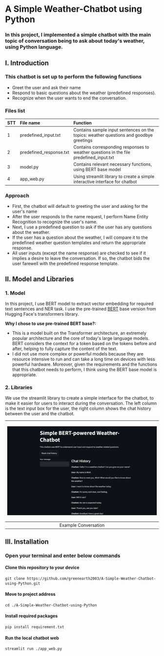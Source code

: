 # A Simple Weather-Chatbot using Python
### In this project, I implemented a simple chatbot with the main topic of conversation being to ask about today's weather, using Python language.
## I. Introduction
### This chatbot is set up to perform the following functions
- Greet the user and ask their name
- Respond to basic questions about the weather (predefined responses).
- Recognize when the user wants to end the conversation.
### Files list
|STT|       File name       |                             Function                                         |
|:--|:----------------------|:-----------------------------------------------------------------------------|
| 1 |predefined_input.txt   |Contains sample input sentences on the topics: weather questions and goodbye greetings|
| 2 |predefined_response.txt|Contains corresponding responses to weather questions in the file predefined_input.txt|
| 3 |model.py               |Contains relevant necessary functions, using BERT base model|
| 4 |app_web.py             |Using streamlit library to create a simple interactive interface for chatbot|
### Approach
- First, the chatbot will default to greeting the user and asking for the user's name
- After the user responds to the name request, I perform Name Entity Recognition to recognize the user's name.
- Next, I use a predefined question to ask if the user has any questions about the weather.
- If the user has a question about the weather, I will compare it to the predefined weather question templates and return the appropriate response.
- All user inputs (except the name response) are checked to see if it implies a desire to leave the conversation. If so, the chatbot bids the user farewell with the predefined response template.
## II. Model and Libraries
### 1. Model 
In this project, I use BERT model to extract vector embedding for required text sentences and NER task. I use the pre-trained [BERT](https://arxiv.org/abs/1810.04805) base version from Hugging Face's transformers library. 

**Why I chose to use pre-trained BERT base?:**
- This is a model built on the Transformer architecture, an extremely popular architecture and the core of today's large language models. BERT considers the context for a token based on the tokens before and after, helping to fully capture the content of the text.
- I did not use more complex or powerful models because they are resource intensive to run and can take a long time on devices with less powerful hardware. Moreover, given the requirements and the functions that this chatbot needs to perform, I think using the BERT base model is appropriate.

### 2. Libraries
We use the streamlit library to create a simple interface for the chatbot, to make it easier for users to interact during the conversation.
The left column is the text input box for the user, the right column shows the chat history between the user and the chatbot.

|                           <p> <img src="./pics/example_conversation.png" width="800"> </p>                            |
| :---------------------------------------------------------------------------------------------------------: |
|                                               Example Conversation                                          |

## III. Installation
### Open your terminal and enter below commands
#### Clone this repository to your device 
```
git clone https://github.com/greenearth2003/A-Simple-Weather-Chatbot-using-Python.git
```
#### Move to project address
```
cd ./A-Simple-Weather-Chatbot-using-Python
```
#### Install required packages
```
pip install requirement.txt
```
#### Run the local chatbot web
```
streamlit run ./app_web.py
```